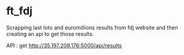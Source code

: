 # ft_fdj

Scrapping last loto and euromillions results from fdj website and then creating an api to get those results.

API : get http://35.197.209.176:5000/api/results
